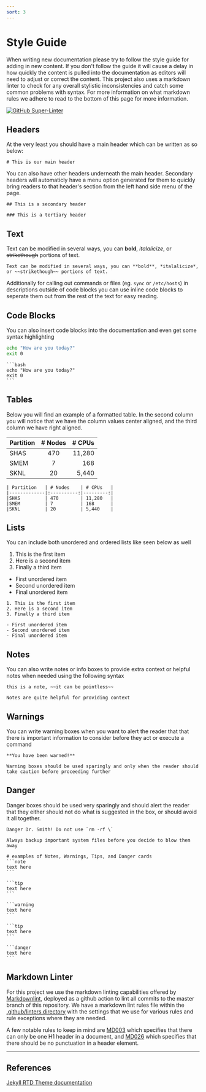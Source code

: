 ```yaml
---
sort: 3
---
```


# Style Guide

When writing new documentation please try to follow the style guide for adding in new content. If you don't follow the guide it will cause a delay in how quickly the content is pulled into the documentation as editors will need to adjust or correct the content. This project also uses a markdown linter to check for any overall stylistic inconsistencies and catch some common problems with syntax. For more information on what markdown rules we adhere to read to the bottom of this page for more information.

[![GitHub Super-Linter](https://github.com/hpc-syspros-basics/hpc-syspros-basics.github.io/workflows/Lint%20Code%20Base/badge.svg)](https://github.com/marketplace/actions/super-linter)

## Headers
At the very least you should have a main header which can be written as so below:

```
# This is our main header
```

You can also have other headers underneath the main header. Secondary headers will automaticly have a menu option generated for them to quickly bring readers to that header's section from the left hand side menu of the page.

```
## This is a secondary header

### This is a tertiary header
```

## Text

Text can be modified in several ways, you can **bold**, *italalicize*, or ~~strikethough~~ portions of text.

```
Text can be modified in several ways, you can **bold**, *italalicize*, or ~~strikethough~~ portions of text.
```

Additionally for calling out commands or files (eg. `sync` or `/etc/hosts`) in descriptions outside of code blocks you can use inline code blocks to seperate them out from the rest of the text for easy reading.

## Code Blocks

You can also insert code blocks into the documentation and even get some syntax highlighting

```bash
echo "How are you today?"
exit 0
```

~~~~
```bash
echo "How are you today?"
exit 0
```
~~~~

## Tables

Below you will find an example of a formatted table. In the second column you will notice that we have the column values center aligned, and the third column we have right aligned.

| Partition   | # Nodes    | # CPUs   |
|-------------|:----------:|---------:|
|SHAS         | 470        | 11,280   |
|SMEM         | 7          | 168      |
|SKNL         | 20         | 5,440    |

```
| Partition   | # Nodes    | # CPUs   |
|-------------|:----------:|---------:|
|SHAS         | 470        | 11,280   |
|SMEM         | 7          | 168      |
|SKNL         | 20         | 5,440    |
```

## Lists

You can include both unordered and ordered lists like seen below as well

1. This is the first item
2. Here is a second item
3. Finally a third item

- First unordered item
- Second unordered item
- Final unordered item

```
1. This is the first item
2. Here is a second item
3. Finally a third item

- First unordered item
- Second unordered item
- Final unordered item
```

## Notes

You can also write notes or info boxes to provide extra context or helpful notes when needed using the following syntax


```note
this is a note, ~~it can be pointless~~
```


```note
Notes are quite helpful for providing context
```

## Warnings
You can write warning boxes when you want to alert the reader that that there is important information to consider before they act or execute a command

```warning
**You have been warned!**
```

```warning
Warning boxes should be used sparingly and only when the reader should take caution before proceeding further
```

## Danger
Danger boxes should be used very sparingly and should alert the reader that they either should not do what is suggested in the box, or should avoid it all together.

```danger
Danger Dr. Smith! Do not use `rm -rf \`
```

```danger
Always backup important system files before you decide to blow them away
```

~~~~
# examples of Notes, Warnings, Tips, and Danger cards
```note
text here
```
~~~~

~~~~
```tip
text here
```
~~~~

~~~~
```warning
text here
```
~~~~

~~~~
```tip
text here
```
~~~~

~~~~
```danger
text here
```
~~~~

## Markdown Linter

For this project we use the markdown linting capabilities offered by [Markdownlint](https://github.com/DavidAnson/markdownlint), deployed as a github action to lint all commits to the master branch of this repository. We have a markdown lint rules file within the [.github/linters directory](https://github.com/hpc-syspros-basics/hpc-syspros-basics.github.io/blob/master/.github/linters/markdown-lint.yml) with the settings that we use for various rules and rule exceptions where they are needed.

A few notable rules to keep in mind are [MD003](https://github.com/DavidAnson/markdownlint/blob/main/doc/Rules.md#md003) which specifies that there can only be one H1 header in a document, and [MD026](https://github.com/DavidAnson/markdownlint/blob/main/doc/Rules.md#md026) which specifies that there should be no punctuation in a header element.

---
## References

[Jekyll RTD Theme documentation](https://jekyll-rtd-theme.rundocs.io/)
